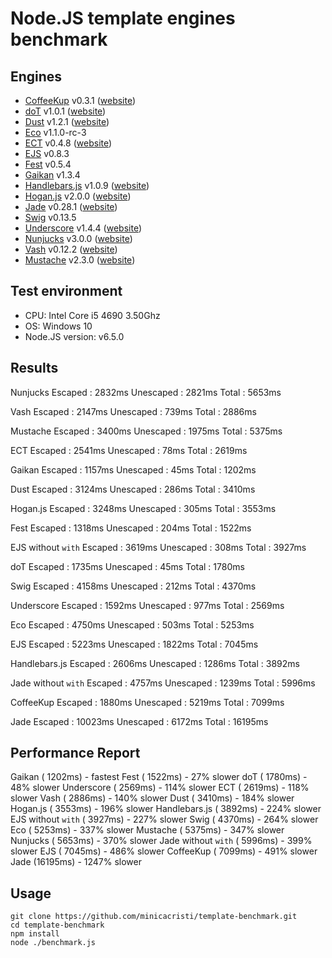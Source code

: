 # Node.JS template engines benchmark

## Engines

- [CoffeeKup](https://github.com/mauricemach/coffeekup) v0.3.1 ([website](http://coffeekup.org/))
- [doT](https://github.com/olado/doT) v1.0.1 ([website](http://olado.github.com/doT/))
- [Dust](https://github.com/linkedin/dustjs) v1.2.1 ([website](http://linkedin.github.com/dustjs/))
- [Eco](https://github.com/sstephenson/eco) v1.1.0-rc-3
- [ECT](https://github.com/baryshev/ect) v0.4.8 ([website](http://ectjs.com/))
- [EJS](https://github.com/visionmedia/ejs) v0.8.3
- [Fest](https://github.com/mailru/fest) v0.5.4
- [Gaikan](https://github.com/Deathspike/gaikan) v1.3.4
- [Handlebars.js](https://github.com/wycats/handlebars.js/) v1.0.9 ([website](http://handlebarsjs.com/))
- [Hogan.js](https://github.com/twitter/hogan.js) v2.0.0 ([website](http://twitter.github.com/hogan.js/))
- [Jade](https://github.com/visionmedia/jade) v0.28.1 ([website](http://jade-lang.com/))
- [Swig](https://github.com/paularmstrong/swig) v0.13.5
- [Underscore](https://github.com/documentcloud/underscore) v1.4.4 ([website](http://underscorejs.org/))
- [Nunjucks](https://github.com/mozilla/nunjucks) v3.0.0 ([website](https://mozilla.github.io/nunjucks/))
- [Vash](https://github.com/kirbysayshi/vash) v0.12.2 ([website](https://github.com/kirbysayshi/vash/))
- [Mustache](https://github.com/janl/mustache.js) v2.3.0 ([website](https://github.com/janl/mustache.js/))

## Test environment

- CPU: Intel Core i5 4690 3.50Ghz
- OS: Windows 10
- Node.JS version: v6.5.0

## Results

Nunjucks
  Escaped   : 2832ms
  Unescaped : 2821ms
  Total     : 5653ms

Vash
  Escaped   : 2147ms
  Unescaped : 739ms
  Total     : 2886ms

Mustache
  Escaped   : 3400ms
  Unescaped : 1975ms
  Total     : 5375ms

ECT
  Escaped   : 2541ms
  Unescaped : 78ms
  Total     : 2619ms

Gaikan
  Escaped   : 1157ms
  Unescaped : 45ms
  Total     : 1202ms

Dust
  Escaped   : 3124ms
  Unescaped : 286ms
  Total     : 3410ms

Hogan.js
  Escaped   : 3248ms
  Unescaped : 305ms
  Total     : 3553ms

Fest
  Escaped   : 1318ms
  Unescaped : 204ms
  Total     : 1522ms

EJS without `with`
  Escaped   : 3619ms
  Unescaped : 308ms
  Total     : 3927ms

doT
  Escaped   : 1735ms
  Unescaped : 45ms
  Total     : 1780ms

Swig
  Escaped   : 4158ms
  Unescaped : 212ms
  Total     : 4370ms

Underscore
  Escaped   : 1592ms
  Unescaped : 977ms
  Total     : 2569ms

Eco
  Escaped   : 4750ms
  Unescaped : 503ms
  Total     : 5253ms

EJS
  Escaped   : 5223ms
  Unescaped : 1822ms
  Total     : 7045ms

Handlebars.js
  Escaped   : 2606ms
  Unescaped : 1286ms
  Total     : 3892ms

Jade without `with`
  Escaped   : 4757ms
  Unescaped : 1239ms
  Total     : 5996ms

CoffeeKup
  Escaped   : 1880ms
  Unescaped : 5219ms
  Total     : 7099ms

Jade
  Escaped   : 10023ms
  Unescaped : 6172ms
  Total     : 16195ms

## Performance Report
Gaikan               ( 1202ms) - fastest
Fest                 ( 1522ms) - 27% slower
doT                  ( 1780ms) - 48% slower
Underscore           ( 2569ms) - 114% slower
ECT                  ( 2619ms) - 118% slower
Vash                 ( 2886ms) - 140% slower
Dust                 ( 3410ms) - 184% slower
Hogan.js             ( 3553ms) - 196% slower
Handlebars.js        ( 3892ms) - 224% slower
EJS without `with`   ( 3927ms) - 227% slower
Swig                 ( 4370ms) - 264% slower
Eco                  ( 5253ms) - 337% slower
Mustache             ( 5375ms) - 347% slower
Nunjucks             ( 5653ms) - 370% slower
Jade without `with`  ( 5996ms) - 399% slower
EJS                  ( 7045ms) - 486% slower
CoffeeKup            ( 7099ms) - 491% slower
Jade                 (16195ms) - 1247% slower

## Usage

	git clone https://github.com/minicacristi/template-benchmark.git
	cd template-benchmark
	npm install
	node ./benchmark.js
